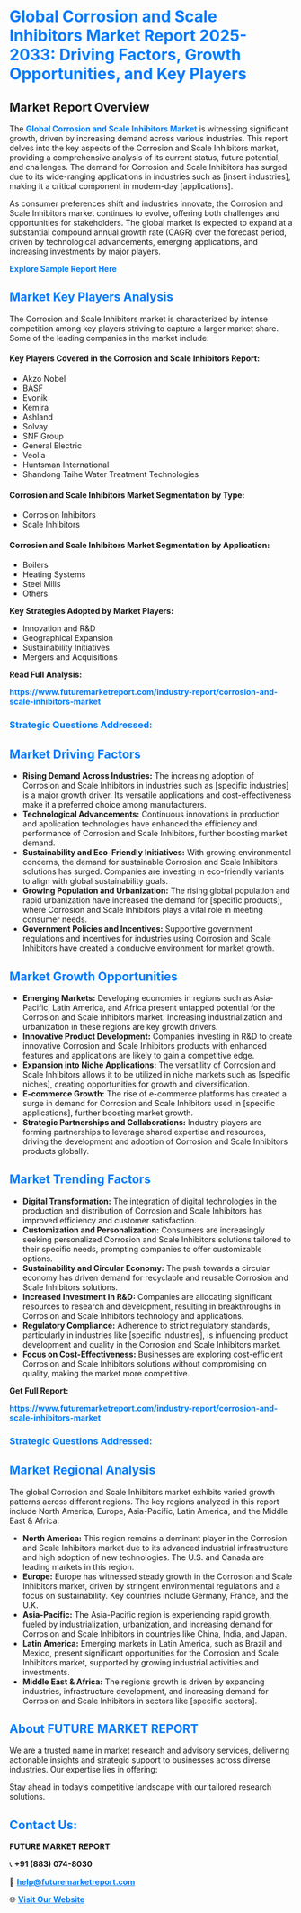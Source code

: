 <h1 style="color: #007BFF;">Global Corrosion and Scale Inhibitors Market Report 2025-2033: Driving Factors, Growth Opportunities, and Key Players</h1>

<section id="overview">
<h2>Market Report Overview</h2>
<p>The <a href="https://www.futuremarketreport.com/industry-report/corrosion-and-scale-inhibitors-market" style="color: #007BFF; text-decoration: none;"><strong>Global Corrosion and Scale Inhibitors Market</strong></a> is witnessing significant growth, driven by increasing demand across various industries. This report delves into the key aspects of the Corrosion and Scale Inhibitors market, providing a comprehensive analysis of its current status, future potential, and challenges. The demand for Corrosion and Scale Inhibitors has surged due to its wide-ranging applications in industries such as [insert industries], making it a critical component in modern-day [applications].</p>
<p>As consumer preferences shift and industries innovate, the Corrosion and Scale Inhibitors market continues to evolve, offering both challenges and opportunities for stakeholders. The global market is expected to expand at a substantial compound annual growth rate (CAGR) over the forecast period, driven by technological advancements, emerging applications, and increasing investments by major players.</p>
</section>

<section id="overview">
<p><a href="https://www.futuremarketreport.com/request-sample/reportId=51260" style="color: #007BFF; text-decoration: none;"><strong>Explore Sample Report Here</strong></a></p>
</section>

<section id="key-players">
<h2 style="color: #007BFF;">Market Key Players Analysis</h2>
<p>The Corrosion and Scale Inhibitors market is characterized by intense competition among key players striving to capture a larger market share. Some of the leading companies in the market include:</p>
<h4>Key Players Covered in the Corrosion and Scale Inhibitors Report:</h4>
<ul><li>Akzo Nobel</li><li>BASF</li><li>Evonik</li><li>Kemira</li><li>Ashland</li><li>Solvay</li><li>SNF Group</li><li>General Electric</li><li>Veolia</li><li>Huntsman International</li><li>Shandong Taihe Water Treatment Technologies</li></ul>
<h4>Corrosion and Scale Inhibitors Market Segmentation by Type:</h4>
<ul><li>Corrosion Inhibitors</li><li>Scale Inhibitors</li></ul>

<h4>Corrosion and Scale Inhibitors Market Segmentation by Application:</h4>
<ul><li>Boilers</li><li>Heating Systems</li><li>Steel Mills</li><li>Others</li></ul>
<p><strong>Key Strategies Adopted by Market Players:</strong></p>
<ul>
<li>Innovation and R&D</li>
<li>Geographical Expansion</li>
<li>Sustainability Initiatives</li>
<li>Mergers and Acquisitions</li>
</ul>
</section>

<section>
<p><strong>Read Full Analysis: </strong></p><a href="https://www.futuremarketreport.com/industry-report/corrosion-and-scale-inhibitors-market" style="color: #007BFF; text-decoration: none;"><strong>https://www.futuremarketreport.com/industry-report/corrosion-and-scale-inhibitors-market</strong></a>
<h3 style="color: #007BFF;">Strategic Questions Addressed:</h3>
</section>

<section id="driving-factors">
<h2 style="color: #007BFF;">Market Driving Factors</h2>
<ul>
<li><strong>Rising Demand Across Industries:</strong> The increasing adoption of Corrosion and Scale Inhibitors in industries such as [specific industries] is a major growth driver. Its versatile applications and cost-effectiveness make it a preferred choice among manufacturers.</li>
<li><strong>Technological Advancements:</strong> Continuous innovations in production and application technologies have enhanced the efficiency and performance of Corrosion and Scale Inhibitors, further boosting market demand.</li>
<li><strong>Sustainability and Eco-Friendly Initiatives:</strong> With growing environmental concerns, the demand for sustainable Corrosion and Scale Inhibitors solutions has surged. Companies are investing in eco-friendly variants to align with global sustainability goals.</li>
<li><strong>Growing Population and Urbanization:</strong> The rising global population and rapid urbanization have increased the demand for [specific products], where Corrosion and Scale Inhibitors plays a vital role in meeting consumer needs.</li>
<li><strong>Government Policies and Incentives:</strong> Supportive government regulations and incentives for industries using Corrosion and Scale Inhibitors have created a conducive environment for market growth.</li>
</ul>
</section>

<section id="growth-opportunities">
<h2 style="color: #007BFF;">Market Growth Opportunities</h2>
<ul>
<li><strong>Emerging Markets:</strong> Developing economies in regions such as Asia-Pacific, Latin America, and Africa present untapped potential for the Corrosion and Scale Inhibitors market. Increasing industrialization and urbanization in these regions are key growth drivers.</li>
<li><strong>Innovative Product Development:</strong> Companies investing in R&D to create innovative Corrosion and Scale Inhibitors products with enhanced features and applications are likely to gain a competitive edge.</li>
<li><strong>Expansion into Niche Applications:</strong> The versatility of Corrosion and Scale Inhibitors allows it to be utilized in niche markets such as [specific niches], creating opportunities for growth and diversification.</li>
<li><strong>E-commerce Growth:</strong> The rise of e-commerce platforms has created a surge in demand for Corrosion and Scale Inhibitors used in [specific applications], further boosting market growth.</li>
<li><strong>Strategic Partnerships and Collaborations:</strong> Industry players are forming partnerships to leverage shared expertise and resources, driving the development and adoption of Corrosion and Scale Inhibitors products globally.</li>
</ul>
</section>

<section id="trending-factors">
<h2 style="color: #007BFF;">Market Trending Factors</h2>
<ul>
<li><strong>Digital Transformation:</strong> The integration of digital technologies in the production and distribution of Corrosion and Scale Inhibitors has improved efficiency and customer satisfaction.</li>
<li><strong>Customization and Personalization:</strong> Consumers are increasingly seeking personalized Corrosion and Scale Inhibitors solutions tailored to their specific needs, prompting companies to offer customizable options.</li>
<li><strong>Sustainability and Circular Economy:</strong> The push towards a circular economy has driven demand for recyclable and reusable Corrosion and Scale Inhibitors solutions.</li>
<li><strong>Increased Investment in R&D:</strong> Companies are allocating significant resources to research and development, resulting in breakthroughs in Corrosion and Scale Inhibitors technology and applications.</li>
<li><strong>Regulatory Compliance:</strong> Adherence to strict regulatory standards, particularly in industries like [specific industries], is influencing product development and quality in the Corrosion and Scale Inhibitors market.</li>
<li><strong>Focus on Cost-Effectiveness:</strong> Businesses are exploring cost-efficient Corrosion and Scale Inhibitors solutions without compromising on quality, making the market more competitive.</li>
</ul>
</section>

<section>
<p><strong>Get Full Report: </strong></p><a href="https://www.futuremarketreport.com/industry-report/corrosion-and-scale-inhibitors-market" style="color: #007BFF; text-decoration: none;"><strong>https://www.futuremarketreport.com/industry-report/corrosion-and-scale-inhibitors-market</strong></a>
<h3 style="color: #007BFF;">Strategic Questions Addressed:</h3>
</section>


<section id="regional-analysis">
<h2 style="color: #007BFF;">Market Regional Analysis</h2>
<p>The global Corrosion and Scale Inhibitors market exhibits varied growth patterns across different regions. The key regions analyzed in this report include North America, Europe, Asia-Pacific, Latin America, and the Middle East & Africa:</p>
<ul>
<li><strong>North America:</strong> This region remains a dominant player in the Corrosion and Scale Inhibitors market due to its advanced industrial infrastructure and high adoption of new technologies. The U.S. and Canada are leading markets in this region.</li>
<li><strong>Europe:</strong> Europe has witnessed steady growth in the Corrosion and Scale Inhibitors market, driven by stringent environmental regulations and a focus on sustainability. Key countries include Germany, France, and the U.K.</li>
<li><strong>Asia-Pacific:</strong> The Asia-Pacific region is experiencing rapid growth, fueled by industrialization, urbanization, and increasing demand for Corrosion and Scale Inhibitors in countries like China, India, and Japan.</li>
<li><strong>Latin America:</strong> Emerging markets in Latin America, such as Brazil and Mexico, present significant opportunities for the Corrosion and Scale Inhibitors market, supported by growing industrial activities and investments.</li>
<li><strong>Middle East & Africa:</strong> The region’s growth is driven by expanding industries, infrastructure development, and increasing demand for Corrosion and Scale Inhibitors in sectors like [specific sectors].</li>
</ul>
</section>

<footer>
<h2 style="color: #007BFF;">About FUTURE MARKET REPORT</h2>
<p>We are a trusted name in market research and advisory services, delivering actionable insights and strategic support to businesses across diverse industries. Our expertise lies in offering:</p>

<p>Stay ahead in today’s competitive landscape with our tailored research solutions.</p>

<h2 style="color: #007BFF;">Contact Us:</h2>
<p><strong>FUTURE MARKET REPORT</strong></p>
<p>📞 <strong>+91 (883) 074-8030</strong></p>
<p>📧 <strong><a href="mailto:help@futuremarketreport.com" style="color: #007BFF;">help@futuremarketreport.com</a></strong></p>
<p>🌐 <strong><a href="https://www.futuremarketreport.com/" style="color: #007BFF;">Visit Our Website</a></strong></p>
</footer>